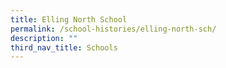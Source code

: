```yaml
---
title: Elling North School
permalink: /school-histories/elling-north-sch/
description: ""
third_nav_title: Schools
---
```


